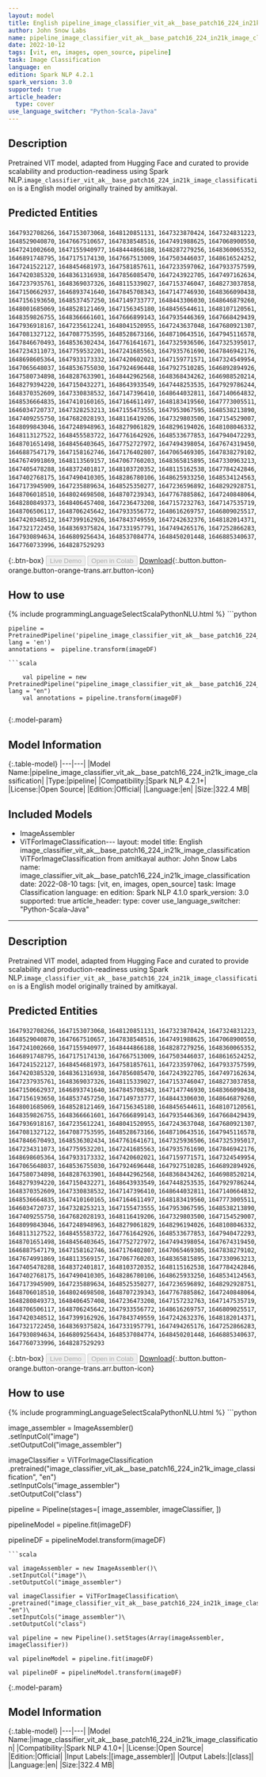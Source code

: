 ```yaml
---
layout: model
title: English pipeline_image_classifier_vit_ak__base_patch16_224_in21k_image_classification ViTForImageClassification from amitkayal
author: John Snow Labs
name: pipeline_image_classifier_vit_ak__base_patch16_224_in21k_image_classification
date: 2022-10-12
tags: [vit, en, images, open_source, pipeline]
task: Image Classification
language: en
edition: Spark NLP 4.2.1
spark_version: 3.0
supported: true
article_header:
  type: cover
use_language_switcher: "Python-Scala-Java"
---
```


## Description

Pretrained VIT  model, adapted from Hugging Face and curated to provide scalability and production-readiness using Spark NLP.`image_classifier_vit_ak__base_patch16_224_in21k_image_classification` is a English model originally trained by amitkayal.


## Predicted Entities

`1647932708266`, `1647153073068`, `1648120851131`, `1647323870424`, `1647324831223`, `1648529040870`, `1647667510657`, `1647838548516`, `1647491988625`, `1647068900550`, `1647241002660`, `1647155940977`, `1648444866188`, `1648287279256`, `1648360065352`, `1646891748795`, `1647175174130`, `1647667513009`, `1647503446037`, `1648616524252`, `1647241522127`, `1648454681973`, `1647581857611`, `1647233597062`, `1647933757599`, `1647420385320`, `1648361316938`, `1647856085470`, `1647243922705`, `1647497162634`, `1647237935761`, `1648369037326`, `1648115339027`, `1647153746047`, `1648273037858`, `1647150662937`, `1646893741640`, `1647845708343`, `1647147746930`, `1648366090438`, `1647156193650`, `1648537457250`, `1647149733777`, `1648443306030`, `1648646879260`, `1648001685069`, `1648528121469`, `1647156345180`, `1648456544611`, `1648107120561`, `1648359826755`, `1648366661601`, `1647666899143`, `1647935446369`, `1647668429439`, `1647936918167`, `1647235612241`, `1648041520955`, `1647243637048`, `1647680921307`, `1647081327122`, `1647087753595`, `1648528673166`, `1648710643516`, `1647945116578`, `1647846670493`, `1648536302434`, `1647761641671`, `1647325936506`, `1647325395017`, `1647234311073`, `1647759532201`, `1647241685563`, `1647935761690`, `1647846942176`, `1648698605364`, `1647933173332`, `1647420602021`, `1647159771571`, `1647324549954`, `1647065648037`, `1648536755030`, `1647924696448`, `1647927510285`, `1646892894926`, `1647580734898`, `1648287633901`, `1648442962568`, `1648368434262`, `1646988520214`, `1648279394220`, `1647150432271`, `1648643933549`, `1647448253535`, `1647929786244`, `1648370352609`, `1647330838532`, `1647147396410`, `1648644032811`, `1647140664832`, `1648536664835`, `1647410160165`, `1647164611497`, `1648183419560`, `1647773005511`, `1646034720737`, `1647328253213`, `1647155473555`, `1647953067595`, `1648538213890`, `1647409255750`, `1647682028193`, `1648116419206`, `1647329803500`, `1647154529007`, `1648099843046`, `1647248948963`, `1648279061829`, `1648296194026`, `1648108046332`, `1648113127522`, `1648455583722`, `1647761642926`, `1648533677853`, `1647940472293`, `1648701651498`, `1648456403645`, `1647752727972`, `1647494398054`, `1647674319450`, `1646887547179`, `1647158162746`, `1647176402807`, `1647065469305`, `1647838279102`, `1647674991869`, `1648113569157`, `1647067760203`, `1648365815895`, `1647330963213`, `1647405478288`, `1648372401817`, `1648103720352`, `1648115162538`, `1647784242846`, `1647402768175`, `1647490410305`, `1648286780106`, `1648625933250`, `1648534124563`, `1647173945909`, `1647235889634`, `1648525350277`, `1647236596892`, `1648292928751`, `1648706018510`, `1648024698508`, `1648707239343`, `1647767885862`, `1647240848064`, `1648280849373`, `1648406457408`, `1647236473208`, `1647157232763`, `1647147535719`, `1648706506117`, `1648706245642`, `1647933556772`, `1648616269757`, `1646809025517`, `1647420348512`, `1647399162926`, `1647843749559`, `1647242632376`, `1648182014371`, `1647321722450`, `1648369375824`, `1647331957791`, `1647494265176`, `1647252866283`, `1647930894634`, `1646809256434`, `1648537084774`, `1648450201448`, `1646885340637`, `1647760733996`, `1648287529293`

{:.btn-box}
<button class="button button-orange" disabled>Live Demo</button>
<button class="button button-orange" disabled>Open in Colab</button>
[Download](https://s3.amazonaws.com/auxdata.johnsnowlabs.com/public/models/pipeline_image_classifier_vit_ak__base_patch16_224_in21k_image_classification_en_4.2.1_3.0_1665536296202.zip){:.button.button-orange.button-orange-trans.arr.button-icon}

## How to use



<div class="tabs-box" markdown="1">
{% include programmingLanguageSelectScalaPythonNLU.html %}
```python

    pipeline = PretrainedPipeline('pipeline_image_classifier_vit_ak__base_patch16_224_in21k_image_classification', lang = 'en')
    annotations =  pipeline.transform(imageDF)
    
```
```scala

    val pipeline = new PretrainedPipeline("pipeline_image_classifier_vit_ak__base_patch16_224_in21k_image_classification", lang = "en")
    val annotations = pipeline.transform(imageDF)
    
```
</div>

{:.model-param}
## Model Information

{:.table-model}
|---|---|
|Model Name:|pipeline_image_classifier_vit_ak__base_patch16_224_in21k_image_classification|
|Type:|pipeline|
|Compatibility:|Spark NLP 4.2.1+|
|License:|Open Source|
|Edition:|Official|
|Language:|en|
|Size:|322.4 MB|

## Included Models

- ImageAssembler
- ViTForImageClassification---
layout: model
title: English image_classifier_vit_ak__base_patch16_224_in21k_image_classification ViTForImageClassification from amitkayal
author: John Snow Labs
name: image_classifier_vit_ak__base_patch16_224_in21k_image_classification
date: 2022-08-10
tags: [vit, en, images, open_source]
task: Image Classification
language: en
edition: Spark NLP 4.1.0
spark_version: 3.0
supported: true
article_header:
  type: cover
use_language_switcher: "Python-Scala-Java"
---

## Description

Pretrained VIT  model, adapted from Hugging Face and curated to provide scalability and production-readiness using Spark NLP.`image_classifier_vit_ak__base_patch16_224_in21k_image_classification` is a English model originally trained by amitkayal.


## Predicted Entities

`1647932708266`, `1647153073068`, `1648120851131`, `1647323870424`, `1647324831223`, `1648529040870`, `1647667510657`, `1647838548516`, `1647491988625`, `1647068900550`, `1647241002660`, `1647155940977`, `1648444866188`, `1648287279256`, `1648360065352`, `1646891748795`, `1647175174130`, `1647667513009`, `1647503446037`, `1648616524252`, `1647241522127`, `1648454681973`, `1647581857611`, `1647233597062`, `1647933757599`, `1647420385320`, `1648361316938`, `1647856085470`, `1647243922705`, `1647497162634`, `1647237935761`, `1648369037326`, `1648115339027`, `1647153746047`, `1648273037858`, `1647150662937`, `1646893741640`, `1647845708343`, `1647147746930`, `1648366090438`, `1647156193650`, `1648537457250`, `1647149733777`, `1648443306030`, `1648646879260`, `1648001685069`, `1648528121469`, `1647156345180`, `1648456544611`, `1648107120561`, `1648359826755`, `1648366661601`, `1647666899143`, `1647935446369`, `1647668429439`, `1647936918167`, `1647235612241`, `1648041520955`, `1647243637048`, `1647680921307`, `1647081327122`, `1647087753595`, `1648528673166`, `1648710643516`, `1647945116578`, `1647846670493`, `1648536302434`, `1647761641671`, `1647325936506`, `1647325395017`, `1647234311073`, `1647759532201`, `1647241685563`, `1647935761690`, `1647846942176`, `1648698605364`, `1647933173332`, `1647420602021`, `1647159771571`, `1647324549954`, `1647065648037`, `1648536755030`, `1647924696448`, `1647927510285`, `1646892894926`, `1647580734898`, `1648287633901`, `1648442962568`, `1648368434262`, `1646988520214`, `1648279394220`, `1647150432271`, `1648643933549`, `1647448253535`, `1647929786244`, `1648370352609`, `1647330838532`, `1647147396410`, `1648644032811`, `1647140664832`, `1648536664835`, `1647410160165`, `1647164611497`, `1648183419560`, `1647773005511`, `1646034720737`, `1647328253213`, `1647155473555`, `1647953067595`, `1648538213890`, `1647409255750`, `1647682028193`, `1648116419206`, `1647329803500`, `1647154529007`, `1648099843046`, `1647248948963`, `1648279061829`, `1648296194026`, `1648108046332`, `1648113127522`, `1648455583722`, `1647761642926`, `1648533677853`, `1647940472293`, `1648701651498`, `1648456403645`, `1647752727972`, `1647494398054`, `1647674319450`, `1646887547179`, `1647158162746`, `1647176402807`, `1647065469305`, `1647838279102`, `1647674991869`, `1648113569157`, `1647067760203`, `1648365815895`, `1647330963213`, `1647405478288`, `1648372401817`, `1648103720352`, `1648115162538`, `1647784242846`, `1647402768175`, `1647490410305`, `1648286780106`, `1648625933250`, `1648534124563`, `1647173945909`, `1647235889634`, `1648525350277`, `1647236596892`, `1648292928751`, `1648706018510`, `1648024698508`, `1648707239343`, `1647767885862`, `1647240848064`, `1648280849373`, `1648406457408`, `1647236473208`, `1647157232763`, `1647147535719`, `1648706506117`, `1648706245642`, `1647933556772`, `1648616269757`, `1646809025517`, `1647420348512`, `1647399162926`, `1647843749559`, `1647242632376`, `1648182014371`, `1647321722450`, `1648369375824`, `1647331957791`, `1647494265176`, `1647252866283`, `1647930894634`, `1646809256434`, `1648537084774`, `1648450201448`, `1646885340637`, `1647760733996`, `1648287529293`

{:.btn-box}
<button class="button button-orange" disabled>Live Demo</button>
<button class="button button-orange" disabled>Open in Colab</button>
[Download](https://s3.amazonaws.com/auxdata.johnsnowlabs.com/public/models/image_classifier_vit_ak__base_patch16_224_in21k_image_classification_en_4.1.0_3.0_1660167449128.zip){:.button.button-orange.button-orange-trans.arr.button-icon}

## How to use



<div class="tabs-box" markdown="1">
{% include programmingLanguageSelectScalaPythonNLU.html %}
```python

image_assembler = ImageAssembler() \
    .setInputCol("image") \
    .setOutputCol("image_assembler")

imageClassifier = ViTForImageClassification \
    .pretrained("image_classifier_vit_ak__base_patch16_224_in21k_image_classification", "en")\
    .setInputCols("image_assembler") \
    .setOutputCol("class")

pipeline = Pipeline(stages=[
    image_assembler,
    imageClassifier,
])

pipelineModel = pipeline.fit(imageDF)

pipelineDF = pipelineModel.transform(imageDF)
```
```scala

val imageAssembler = new ImageAssembler()\
.setInputCol("image")\
.setOutputCol("image_assembler")

val imageClassifier = ViTForImageClassification\
.pretrained("image_classifier_vit_ak__base_patch16_224_in21k_image_classification", "en")\
.setInputCols("image_assembler")\
.setOutputCol("class")

val pipeline = new Pipeline().setStages(Array(imageAssembler, imageClassifier))

val pipelineModel = pipeline.fit(imageDF)

val pipelineDF = pipelineModel.transform(imageDF)

```
</div>

{:.model-param}
## Model Information

{:.table-model}
|---|---|
|Model Name:|image_classifier_vit_ak__base_patch16_224_in21k_image_classification|
|Compatibility:|Spark NLP 4.1.0+|
|License:|Open Source|
|Edition:|Official|
|Input Labels:|[image_assembler]|
|Output Labels:|[class]|
|Language:|en|
|Size:|322.4 MB|